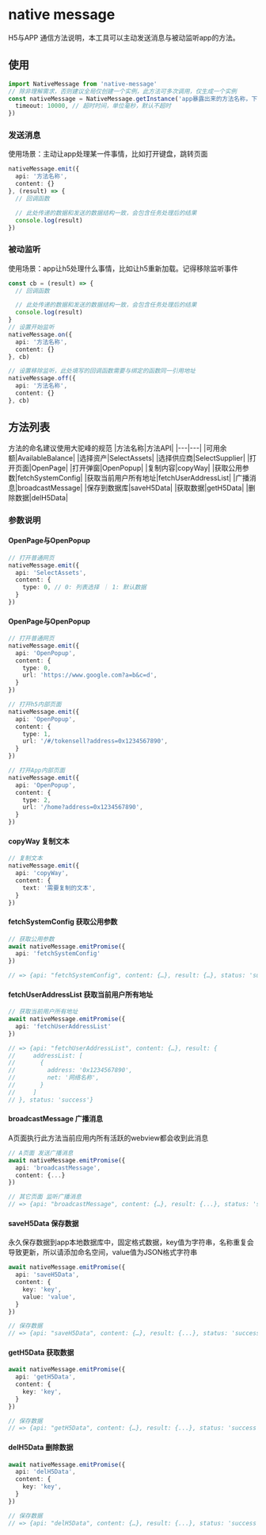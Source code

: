 # native message
H5与APP 通信方法说明，本工具可以主动发送消息与被动监听app的方法。

## 使用

``` typescript
import NativeMessage from 'native-message'
// 除非理解需求，否则建议全局仅创建一个实例，此方法可多次调用，仅生成一个实例
const nativeMessage = NativeMessage.getInstance('app暴露出来的方法名称，下面会有一个postMessage方法', {
  timeout: 10000, // 超时时间，单位毫秒，默认不超时
})
```

### 发送消息
使用场景：主动让app处理某一件事情，比如打开键盘，跳转页面
``` typescript
nativeMessage.emit({
  api: '方法名称',
  content: {}
}, (result) => {
  // 回调函数

  // 此处传递的数据和发送的数据结构一致，会包含任务处理后的结果
  console.log(result)
})
```

### 被动监听
使用场景：app让h5处理什么事情，比如让h5重新加载。记得移除监听事件
``` typescript
const cb = (result) => {
  // 回调函数

  // 此处传递的数据和发送的数据结构一致，会包含任务处理后的结果
  console.log(result)
}
// 设置开始监听
nativeMessage.on({
  api: '方法名称',
  content: {}
}, cb)

// 设置移除监听，此处填写的回调函数需要与绑定的函数同一引用地址
nativeMessage.off({
  api: '方法名称',
  content: {}
}, cb)

```

## 方法列表
方法的命名建议使用大驼峰的规范
|方法名称|方法API|
|---|---|
|可用余额|AvailableBalance|
|选择资产|SelectAssets|
|选择供应商|SelectSupplier|
|打开页面|OpenPage|
|打开弹窗|OpenPopup|
|复制内容|copyWay|
|获取公用参数|fetchSystemConfig|
|获取当前用户所有地址|fetchUserAddressList|
|广播消息|broadcastMessage|
|保存到数据库|saveH5Data|
|获取数据|getH5Data|
|删除数据|delH5Data|


### 参数说明

#### OpenPage与OpenPopup
``` typescript
// 打开普通网页
nativeMessage.emit({
  api: 'SelectAssets',
  content: {
    type: 0, // 0: 列表选择 ｜ 1: 默认数据
  }
})
```

#### OpenPage与OpenPopup

``` typescript
// 打开普通网页
nativeMessage.emit({
  api: 'OpenPopup',
  content: {
    type: 0,
    url: 'https://www.google.com?a=b&c=d',
  }
})

// 打开h5内部页面
nativeMessage.emit({
  api: 'OpenPopup',
  content: {
    type: 1,
    url: '/#/tokensell?address=0x1234567890',
  }
})

// 打开App内部页面
nativeMessage.emit({
  api: 'OpenPopup',
  content: {
    type: 2,
    url: '/home?address=0x1234567890',
  }
})
```

#### copyWay 复制文本

``` typescript
// 复制文本
nativeMessage.emit({
  api: 'copyWay',
  content: {
    text: '需要复制的文本',
  }
})
```

#### fetchSystemConfig 获取公用参数

``` typescript
// 获取公用参数
await nativeMessage.emitPromise({
  api: 'fetchSystemConfig'
})

// => {api: "fetchSystemConfig", content: {…}, result: {…}, status: 'success'}
```


#### fetchUserAddressList 获取当前用户所有地址

``` typescript
// 获取当前用户所有地址
await nativeMessage.emitPromise({
  api: 'fetchUserAddressList'
})

// => {api: "fetchUserAddressList", content: {…}, result: {
//     addressList: [
//       {
//         address: '0x1234567890',
//         net: '网络名称',
//       }
//     ]
// }, status: 'success'}
```

#### broadcastMessage 广播消息

A页面执行此方法当前应用内所有活跃的webview都会收到此消息

``` typescript
// A页面 发送广播消息
await nativeMessage.emitPromise({
  api: 'broadcastMessage',
  content: {...}
})

// 其它页面 监听广播消息
// => {api: "broadcastMessage", content: {…}, result: {...}, status: 'success'}
```

#### saveH5Data 保存数据

永久保存数据到app本地数据库中，固定格式数据，key值为字符串，名称重复会导致更新，所以请添加命名空间，value值为JSON格式字符串

``` typescript
await nativeMessage.emitPromise({
  api: 'saveH5Data',
  content: {
    key: 'key',
    value: 'value',
  }
})

// 保存数据
// => {api: "saveH5Data", content: {…}, result: {...}, status: 'success'}
```

#### getH5Data 获取数据

``` typescript
await nativeMessage.emitPromise({
  api: 'getH5Data',
  content: {
    key: 'key',
  }
})

// 保存数据
// => {api: "getH5Data", content: {…}, result: {...}, status: 'success'}
```

#### delH5Data 删除数据

``` typescript
await nativeMessage.emitPromise({
  api: 'delH5Data',
  content: {
    key: 'key',
  }
})

// 保存数据
// => {api: "delH5Data", content: {…}, result: {...}, status: 'success'}
```
